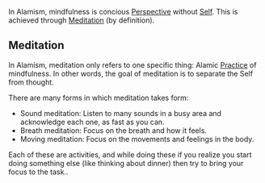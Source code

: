In Alamism, mindfulness is concious [Perspective](Terms/Perspective.md) without [Self](Terms/Self.md). This is achieved through [Meditation](Terms/Mindfulness.md#Meditation) (by definition).

## Meditation

In Alamism, meditation only refers to one specific thing: Alamic [Practice](Terms/Practice.md) of mindfulness.
In other words, the goal of meditation is to separate the Self from thought.

There are many forms in which meditation takes form:

- Sound meditation: Listen to many sounds in a busy area and acknowledge each one, as fast as you can.
- Breath meditation: Focus on the breath and how it feels.
- Moving meditation: Focus on the movements and feelings in the body.

Each of these are activities, and while doing these if you realize you start doing something else (like thinking about dinner) then try to bring your focus to the task..
